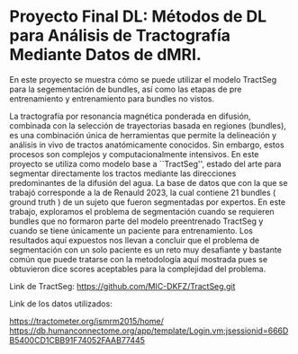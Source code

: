 # Proyecto Final DL: Métodos de DL para  Análisis de Tractografía Mediante Datos de dMRI.
En este proyecto se muestra cómo se puede utilizar el modelo TractSeg para la segementación de bundles, así como las etapas de pre entrenamiento y entrenamiento para bundles no vistos.

La tractografía por resonancia magnética ponderada en difusión, combinada con la selección de trayectorias basada en regiones (bundles), es una combinación única de herramientas que permite la delineación y análisis in vivo de tractos anatómicamente conocidos. Sin embargo, estos procesos son complejos y computacionalmente intensivos. En este proyecto se utiliza como modelo base a ``TractSeg'', estado del arte para segmentar directamente los tractos mediante las direcciones predominantes de la difusión del agua. La base de datos que con la que se trabajó corresponde a la de Renauld 2023, la cual contiene 21 bundles ( ground truth ) de un sujeto que fueron segmentadas por expertos. En este trabajo, exploramos el problema de segmentación cuando se requieren bundles que no formaron parte del modelo preentrenado TractSeg y cuando se tiene únicamente un paciente para entrenamiento. Los resultados aquí expuestos nos llevan a concluir que el problema de segmentación con un solo paciente es un reto muy desafiante y bastante común que puede tratarse con la metodología aquí mostrada pues se obtuvieron dice scores aceptables para la complejidad del problema.

Link de TractSeg: https://github.com/MIC-DKFZ/TractSeg.git

Link de los datos utilizados: 

https://tractometer.org/ismrm2015/home/
https://db.humanconnectome.org/app/template/Login.vm;jsessionid=666DB5400CD1CBB91F74052FAAB77445
